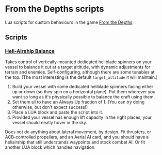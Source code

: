 # From the Depths scripts
Lua scripts for custom behaviours in the game [From the Depths](http://fromthedepthsgame.com/)

## Scripts
### [Heli-Airship Balance](/LionsPhil/fromthedepthsscripts/blob/master/heliairshipbalance.lua)
Takes control of vertically-mounted dedicated heliblade spinners on your vessel to balance it out at a target altitude, with dynamic adjustments for terrain and enemies. Self-configuring, although there are some tunables at the top. (The most interesting is the default `target_altitude` it will maintain.)

1. Build your vessel with some dedicated heliblade spinners facing either up or down (so they spin on a horizontal plane). Put them wherever you want so long as it's physically possible to balance the craft using them.
2. Set them all to have an Always Up fraction of 1. (You can *try* doing otherwise, but don't expect success!)
3. Place a LUA block and paste the script into it.
4. Provided your vessel has enough lift capacity in the right places, your vessel should neatly hover in the sky.

Does not do anything about lateral movement, by design. Fit thrusters, or ACB-controlled propellers, and an Aerial AI card, and you should have a heliairship that still understands waypoints and stock combat AI. Or fit another LUA block which handles navigation.
